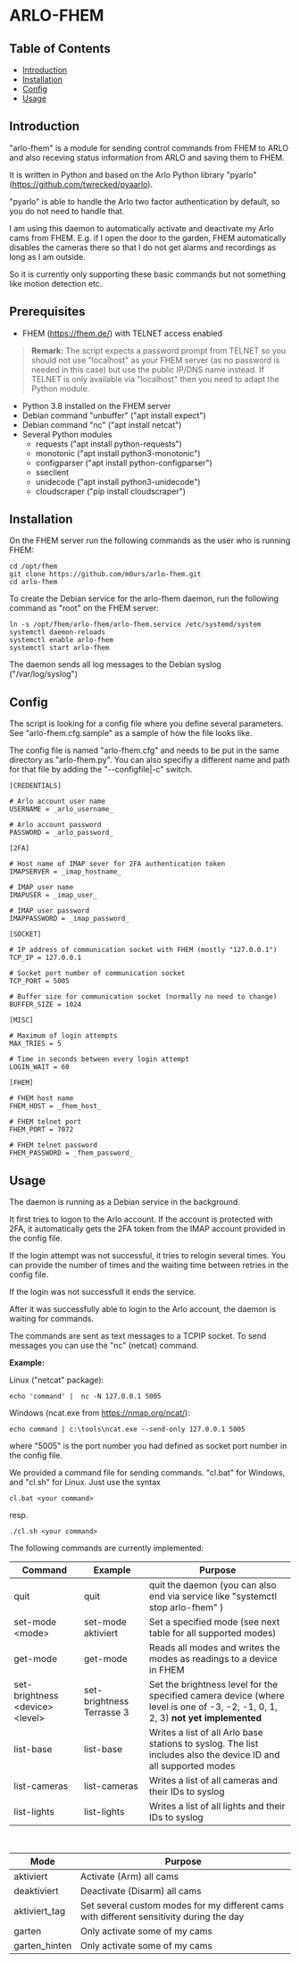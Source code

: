 # ARLO-FHEM

## Table of Contents
- [Introduction](#introduction)
- [Installation](#installation)
- [Config](#config)
- [Usage](#usage)

## Introduction

"arlo-fhem" is a module for sending control commands from FHEM to ARLO and also receving status information from ARLO and saving them to FHEM.

It is written in Python and based on the Arlo Python library "pyarlo" (https://github.com/twrecked/pyaarlo).

"pyarlo" is able to handle the Arlo two factor authentication by default, so you do not need to handle that.

I am using this daemon to automatically activate and deactivate my Arlo cams from FHEM. E.g. if I open the door to the garden, FHEM automatically disables the cameras there so that I do not get alarms and recordings as long as I am outside.

So it is currently only supporting these basic commands but not something like motion detection etc.

## Prerequisites

- FHEM (https://fhem.de/) with TELNET access enabled

 >**Remark:** The script expects a password prompt from TELNET so you should not use "localhost" as your FHEM server (as no password is needed in this case) but use the public IP/DNS name instead. If TELNET is only available via "localhost" then you need to adapt the Python module.

- Python 3.8 installed on the FHEM server
- Debian command "unbuffer" ("apt install expect")
- Debian command "nc" ("apt install netcat")
- Several Python modules
    - requests ("apt install python-requests")
    - monotonic ("apt install python3-monotonic")
    - configparser ("apt install python-configparser")
    - sseclient 
    - unidecode ("apt install python3-unidecode")
    - cloudscraper ("pip install cloudscraper")


## Installation

On the FHEM server run the following commands as the user who is running FHEM:

```
cd /opt/fhem
git clone https://github.com/m0urs/arlo-fhem.git
cd arlo-fhem
```

To create the Debian service for the arlo-fhem daemon, run the following command as "root" on the FHEM server:

```
ln -s /opt/fhem/arlo-fhem/arlo-fhem.service /etc/systemd/system 
systemctl daemon-reloads
systemctl enable arlo-fhem
systemctl start arlo-fhem
```
The daemon sends all log messages to the Debian syslog ("/var/log/syslog")

## Config

The script is looking for a config file where you define several parameters. See "arlo-fhem.cfg.sample" as a sample of how the file looks like.

The config file is named "arlo-fhem.cfg" and needs to be put in the same directory as "arlo-fhem.py". You can also specifiy a different name and path for that file by adding the "--configfile|-c" switch.

```
[CREDENTIALS]

# Arlo account user name
USERNAME = _arlo_username_

# Arlo account password
PASSWORD = _arlo_password_

[2FA]

# Host name of IMAP sever for 2FA authentication token
IMAPSERVER = _imap_hostname_

# IMAP user name
IMAPUSER = _imap_user_

# IMAP user password
IMAPPASSWORD = _imap_password_

[SOCKET]

# IP address of communication socket with FHEM (mostly "127.0.0.1")
TCP_IP = 127.0.0.1

# Socket port number of communication socket
TCP_PORT = 5005

# Buffer size for communication socket (normally no need to change)
BUFFER_SIZE = 1024

[MISC]

# Maximum of login attempts
MAX_TRIES = 5

# Time in seconds between every login attempt
LOGIN_WAIT = 60

[FHEM]

# FHEM host name
FHEM_HOST = _fhem_host_

# FHEM telnet port
FHEM_PORT = 7072

# FHEM telnet password
FHEM_PASSWORD = _fhem_password_

```

## Usage

The daemon is running as a Debian service in the background. 

It first tries to logon to the Arlo account. If the account is protected with 2FA, it automatically gets the 2FA token from the IMAP account provided in the config file.

If the login attempt was not successful, it tries to relogin several times. You can provide the number of times and the waiting time between retries in the config file.

If the login was not successfull it ends the service.

After it was successfully able to login to the Arlo account, the daemon is waiting for commands.

The commands are sent as text messages to a TCPIP socket. To send messages you can use the "nc" (netcat) command.

**Example:**

Linux ("netcat" package):

```
echo 'command' |  nc -N 127.0.0.1 5005
```

Windows (ncat.exe from https://nmap.org/ncat/):

```
echo command | c:\tools\ncat.exe --send-only 127.0.0.1 5005
```

where "5005" is the port number you had defined as socket port number in the config file.

We provided a command file for sending commands. "cl.bat" for Windows, and "cl.sh" for Linux. Just use the syntax

```
cl.bat <your command>
```
resp.
```
./cl.sh <your command>
```



The following commands are currently implemented:

|Command            |Example    |Purpose
|---	            |---	    |---
|quit               |quit       |quit the daemon (you can also end via service like "systemctl stop arlo-fhem" )
|set-mode \<mode>	|set-mode aktiviert	|Set a specified mode (see next table for all supported modes)
|get-mode           |get-mode   |Reads all modes and writes the modes as readings to a device in FHEM
|set-brightness \<device> \<level>| set-brightness Terrasse 3|Set the brightness level for the specified camera device (where level is one of -3, -2, -1, 0, 1, 2, 3) **not yet implemented**
|list-base          |list-base  |Writes a list of all Arlo base stations to syslog. The list includes also the device ID and all supported modes
|list-cameras       |list-cameras   |Writes a list of all cameras and their IDs to syslog
|list-lights       |list-lights   |Writes a list of all lights and their IDs to syslog

<br>

Mode | Purpose
--- | ---
aktiviert | Activate (Arm) all cams
deaktiviert | Deactivate (Disarm) all cams
aktiviert_tag | Set several custom modes for my different cams with different sensitivity during the day
garten | Only activate some of my cams
garten_hinten | Only activate some of my cams